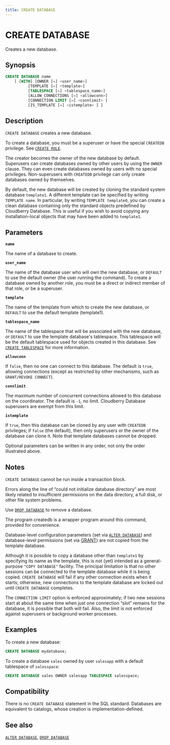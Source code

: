 ```yaml
---
title: CREATE DATABASE
---
```


# CREATE DATABASE

Creates a new database.

## Synopsis

```sql
CREATE DATABASE name
    [ [WITH] [OWNER [=] <user_name>]
          [TEMPLATE [=] <template>]
          [TABLESPACE [=] <tablespace_name>]
          [ALLOW_CONNECTIONS [=] <allowconn>]
          [CONNECTION LIMIT [=] <connlimit> ]
          [IS_TEMPLATE [=] <istemplate> ] ]
```

## Description

`CREATE DATABASE` creates a new database.

To create a database, you must be a superuser or have the special `CREATEDB` privilege. See [`CREATE ROLE`](https://github.com/cloudberrydb/cloudberrydb-site/blob/cbdb-doc-validation/docs/sql-stmts/sql-stmt-create-role.md).

The creator becomes the owner of the new database by default. Superusers can create databases owned by other users by using the `OWNER` clause. They can even create databases owned by users with no special privileges. Non-superusers with `CREATEDB` privilege can only create databases owned by themselves.

By default, the new database will be created by cloning the standard system database `template1`. A different template can be specified by writing `TEMPLATE name`. In particular, by writing `TEMPLATE template0`, you can create a clean database containing only the standard objects predefined by Cloudberry Database. This is useful if you wish to avoid copying any installation-local objects that may have been added to `template1`.

## Parameters

**`name`**

The name of a database to create.

**`user_name`**

The name of the database user who will own the new database, or `DEFAULT` to use the default owner (the user running the command). To create a database owned by another role, you must be a direct or indirect member of that role, or be a superuser.

**`template`**

The name of the template from which to create the new database, or `DEFAULT` to use the default template (template1).

**`tablespace_name`**

The name of the tablespace that will be associated with the new database, or `DEFAULT` to use the template database's tablespace. This tablespace will be the default tablespace used for objects created in this database. See [`CREATE TABLESPACE`](/docs/sql-stmts/sql-stmt-create-tablespace.md) for more information.

**`allowconn`**

If `false`, then no one can connect to this database. The default is `true`, allowing connections (except as restricted by other mechanisms, such as `GRANT/REVOKE CONNECT`).

**`connlimit`**

The maximum number of concurrent connections allowed to this database on the coordinator. The default is `-1`, no limit. Cloudberry Database superusers are exempt from this limit.

**`istemplate`**

If `true`, then this database can be cloned by any user with `CREATEDB` privileges; if `false` (the default), then only superusers or the owner of the database can clone it. Note that template databases cannot be dropped.

Optional parameters can be written in any order, not only the order illustrated above.

## Notes

`CREATE DATABASE` cannot be run inside a transaction block.

Errors along the line of “could not initialize database directory” are most likely related to insufficient permissions on the data directory, a full disk, or other file system problems.

Use [`DROP DATABASE`](/docs/sql-stmts/sql-stmt-drop-database.md) to remove a database.

The program createdb is a wrapper program around this command, provided for convenience.

Database-level configuration parameters (set via [`ALTER DATABASE`](/docs/sql-stmts/sql-stmt-alter-database.md)) and database-level permissions (set via [GRANT](https://github.com/cloudberrydb/cloudberrydb-site/blob/cbdb-doc-validation/docs/sql-stmts/sql-stmt-grant.md)) are not copied from the template database.

Although it is possible to copy a database other than `template1` by specifying its name as the template, this is not (yet) intended as a general-purpose `"COPY DATABASE"` facility. The principal limitation is that no other sessions can be connected to the template database while it is being copied. `CREATE DATABASE` will fail if any other connection exists when it starts; otherwise, new connections to the template database are locked out until `CREATE DATABASE` completes.

The `CONNECTION LIMIT` option is enforced approximately; if two new sessions start at about the same time when just one connection “slot” remains for the database, it is possible that both will fail. Also, the limit is not enforced against superusers or background worker processes.

## Examples

To create a new database:

```sql
CREATE DATABASE mydatabase;
```

To create a database `sales` owned by user `salesapp` with a default tablespace of `salesspace`:

```sql
CREATE DATABASE sales OWNER salesapp TABLESPACE salesspace;
```

## Compatibility

There is no `CREATE DATABASE` statement in the SQL standard. Databases are equivalent to catalogs, whose creation is implementation-defined.

## See also

[`ALTER DATABASE`](/docs/sql-stmts/sql-stmt-alter-database.md), [`DROP DATABASE`](/docs/sql-stmts/sql-stmt-drop-database.md)
